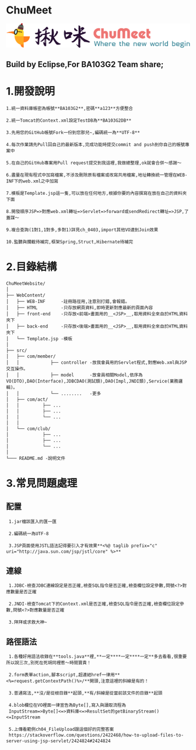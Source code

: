 # ChuMeet
![alt text](https://github.com/AndyZWGu/ChuMeet/blob/master/WebContent/HTML/assets/LOGO/ChuMeet_NavLogo_25.png "Logo 標題文字範例一")

## Build by Eclipse,For BA103G2 Team share;


# 1.開發說明

    1.統一資料庫帳密為帳號**BA103G2**,密碼**a123**方便整合
 
    2.統一Tomcat的Context.xml設定TestDB為**BA103G2DB**

    3.先用您的GitHub帳號Fork一份到您那兒~,編碼統一為**UTF-8**
 
    4.每次作業請先Pull回自己的最新版本,完成功能時提交commit and push到你自己的帳號專案中
 
    5.在自己的GitHub專案用Pull request提交到我這裡,我做總整理,ok就會合併～感謝～
 
    6.盡量在現有程式中加寫檔案,不涉及刪除原有檔案或改寫共用檔案,地址轉換統一管理在WEB-INF下的web.xml之中加寫
 
    7.模板是Template.jsp這一隻,可以放在任何地方,根據你要的內容撰寫在放在自己的資料夾下面
 
    8.開發順序JSP=>對應web.xml轉址=>Servlet=>forward或sendRedirect轉址=>JSP,了蓋謀～
 
    9.複合查詢(1對1,1對多,多對1)詳見ch_0403,import其他VO達到Join效果
 
    10.監聽與攔截待補完,框架Spring,Struct,Hibernate待補完
 
# 2.目錄結構

    ChuMeetWebsite/
    │
    ├── WebContent/
    │   ├── WEB-INF      -註冊路徑用,注意別打錯,會報錯。
    │   ├── HTML         -只存放網頁資料,即時更新對應最新的頁面內容
    │   ├── front-end    -只存放<前端>畫面用的__<JSP>__,取用資料全來自於HTML資料夾下
    │   ├── back-end     -只存放<後端>畫面用的__<JSP>__,取用資料全來自於HTML資料夾下
    │   └── Template.jsp -模板 
    │
    ├── src/
    │   ├── com/member/
    │   │            ├── controller -放我會員用的Servlet程式,對應Web.xml與JSP交互操作。
    │   │            ├── model      -放會員相關Model,依序為VO(DTO),DAO(Interface),JDBCDAO(測試類),DAO(Impl,JNDI類),Service(業務邏輯)。
    │   │            └── ........   -更多
    │   ├── com/act/
    │   │         ├── ...
    │   │         ├── ...
    │   │         └── ...
    │   │  
    │   └── com/club/
    │             ├── ...
    │             ├── ...
    │             └── ...
    │
    └─── README.md -說明文件
 
# 3.常見問題處理

 ## 配置
     1.jar檔該匯入的匯一匯
   
     2.編碼統一為UTF-8
   
     3.JSP頁面使用JSTL語法記得要引入才有效果**<%@ taglib prefix="c" uri="http://java.sun.com/jsp/jstl/core" %>**

 ## 連線
     1.JDBC-檢查JDBC連線設定是否正確,檢查SQL指令是否正確,檢查欄位設定參數,問號<?>對應數量是否正確
  
     2.JNDI-檢查Tomcat下的Context.xml是否正確,檢查SQL指令是否正確,檢查欄位設定參數,問號<?>對應數量是否正確
  
     3.拜拜或求救大神~
    
 ## 路徑語法
     1.各種好用語法收錄在**tools.java**裡,**一定****一定****一定**多去看看,很重要所以說三次,別死在死胡同裡惹～時間寶貴！
 
     2.form表單action,腳本script,超連結href一律用**<%=request.getContextPath()%>/**開頭,注意這裡的斜線是有的！
   
     3.普通寫法,**沒/是從根目錄**起頭,**有/斜線是從當前該文件的目錄**起頭
 
     4.blob欄位在VO裡面一律宣告為Byte[],寫入與讀取流程為
     InputStream=>Byte[]<=>資料庫<=>ResultSet的getBinaryStream()<=InputStream
   
     5.上傳看範例ch04_FileUpload跟這個好的完整答案
     https://stackoverflow.com/questions/2422468/how-to-upload-files-to-server-using-jsp-servlet/2424824#2424824
   
 
